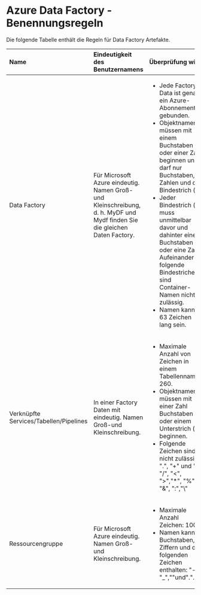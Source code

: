 <properties 
    pageTitle="Data Factory - Benennungsregeln | Microsoft Azure" 
    description="Beschreibt die Benennungsregeln für Data Factory Entitäten." 
    services="data-factory" 
    documentationCenter="" 
    authors="sharonlo101" 
    manager="jhubbard" 
    editor="monicar"/>

<tags 
    ms.service="data-factory" 
    ms.workload="data-services" 
    ms.tgt_pltfrm="na" 
    ms.devlang="na" 
    ms.topic="article" 
    ms.date="09/12/2016" 
    ms.author="shlo"/>

# <a name="azure-data-factory---naming-rules"></a>Azure Data Factory - Benennungsregeln 
Die folgende Tabelle enthält die Regeln für Data Factory Artefakte.



Name | Eindeutigkeit des Benutzernamens | Überprüfung wird
:--- | :-------------- | :----------------
Data Factory | Für Microsoft Azure eindeutig. Namen Groß-und Kleinschreibung, d. h. MyDF und Mydf finden Sie die gleichen Daten Factory. |<ul><li>Jede Factory Data ist genau ein Azure-Abonnement gebunden.</li><li>Objektnamen müssen mit einem Buchstaben oder einer Zahl beginnen und darf nur Buchstaben, Zahlen und der Bindestrich (-).</li><li>Jeder Bindestrich (-) muss unmittelbar davor und dahinter einen Buchstaben oder eine Zahl. Aufeinander folgende Bindestriche sind Container-Namen nicht zulässig.</li><li>Namen kann 3 63 Zeichen lang sein.</li></ul>
Verknüpfte Services/Tabellen/Pipelines | In einer Factory Daten mit eindeutig. Namen Groß-und Kleinschreibung. | <ul><li>Maximale Anzahl von Zeichen in einem Tabellennamen: 260.</li><li>Objektnamen müssen mit einer Zahl Buchstaben oder einem Unterstrich (_) beginnen.</li><li>Folgende Zeichen sind nicht zulässig: ".", "+" und "?", "/", "<", ">","*", "%", "&", ":","\\"</li></ul>
Ressourcengruppe | Für Microsoft Azure eindeutig. Namen Groß-und Kleinschreibung. | <ul><li>Maximale Anzahl Zeichen: 1000.</li><li>Namen kann Buchstaben, Ziffern und die folgenden Zeichen enthalten: "-", "_",""und".".</li></ul>